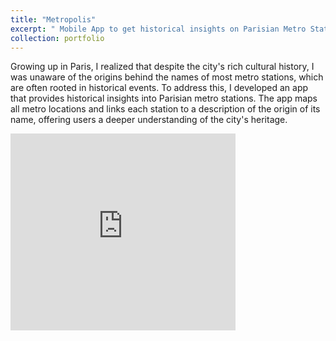 ```yaml
---
title: "Metropolis"
excerpt: " Mobile App to get historical insights on Parisian Metro Stations <br/><img width='360' height='315' src='/images/logo_metro.png'>"
collection: portfolio
---
```


Growing up in Paris, I realized that despite the city's rich cultural history, I was unaware of the origins behind the names of most metro stations, which are often rooted in historical events. To address this, I developed an app that provides historical insights into Parisian metro stations. The app maps all metro locations and links each station to a description of the origin of its name, offering users a deeper understanding of the city's heritage.

<iframe width="360" height="315" src="https://www.youtube.com/embed/P3YZqTRIS44" frameborder="0" allowfullscreen></iframe>
